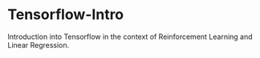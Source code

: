# Tensorflow-Intro
Introduction into Tensorflow in the context of Reinforcement Learning and Linear Regression.
